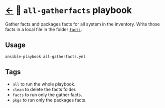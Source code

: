 # [←](..) 📖 `all-gatherfacts` playbook

Gather facts and packages facts for all system in the inventory. Write those facts in a local file in the folder [`facts`](../facts/).


## Usage

```console
ansible-playbook all-gatherfacts.yml
```


## Tags

- `all` to run the whole playbook.
- `clean` to delete the facts folder.
- `facts` to run only the gather facts.
- `pkgs` to run only the packages facts.


